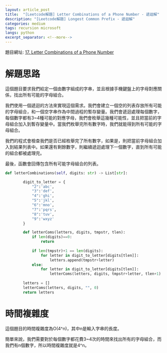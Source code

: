```yaml
---
layout: article_post
title:  "[Leetcode解題] Letter Combinations of a Phone Number - 遞迴解"
description: "[Leetcode解題] Longest Common Prefix - 遞迴解"
categories: medium
tags: recursion microsoft
langs: python
excerpt_separator: <!--more-->
---
```


題目網址: [17. Letter Combinations of a Phone Number
](https://leetcode.com/problems/letter-combinations-of-a-phone-number/)

<!--more-->

# 解題思路

這個題目要求我們給定一個由數字組成的字串，並且根據手機鍵盤上的字母對應關係，找出所有可能的字母組合。

我們使用一個遞迴的方法來實現這個需求。我們會建立一個空的列表存放所有可能的字母組合，和一個空字串作為中間過程的暫存變量。我們會遞迴處理每個數字，每個數字都有3~4種可能的對應字母，我們會枚舉這幾種可能性，並且把當前的字母組合加入到暫存變量中。當我們枚舉完所有數字時，我們就能得到所有可能的字母組合。

我們的程式會檢查我們是否已經枚舉完了所有數字，如果是，則把當前字母組合加入到結果列表中。如果還有剩餘數字，則繼續遞迴處理下一個數字，直到所有可能的組合都被處理完。

最後，函數會回傳包含所有可能字母組合的列表。

```python
def letterCombinations(self, digits: str) -> List[str]:

        digit_to_letter = {
            "2":'abc',
            "3":'def',
            "4":'ghi',
            "5":'jkl',
            "6":'mno',
            "7":'pqrs',
            "8":'tuv',
            "9":'wxyz'
        }

        def letterComs(letters, digits, tmpstr, tlen):
            if len(digits)==0:
                return
            
            if len(tmpstr)+1 == len(digits):
                for letter in digit_to_letter[digits[tlen]]:
                    letters.append(tmpstr+letter)
            else:
                for letter in digit_to_letter[digits[tlen]]:
                    letterComs(letters, digits, tmpstr+letter, tlen+1)
        
        letters = []
        letterComs(letters, digits, "", 0)
        return letters
```
# 時間複雜度
這個題目的時間複雜度為O(4^n)，其中n是輸入字串的長度。

簡單來說，我們需要對於每個數字都花費3~4次的時間來找出所有的字母組合，而我們有n個數字，所以時間複雜度就是4^n。
